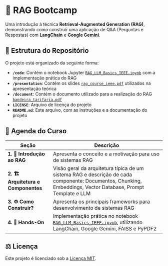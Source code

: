 # 🚀 RAG Bootcamp

Uma introdução à técnica **Retrieval-Augmented Generation (RAG)**, demonstrando como construir uma aplicação de Q&A (Perguntas e Respostas) com **LangChain** e **Google Gemini**.

## 📂 Estrutura do Repositório

O projeto está organizado da seguinte forma:

- **`/code`**: Contém o notebook Jupyter [`RAG_LLM_Basics_IEEE.ipynb`](./code/RAG_LLM_Basics_IEEE.ipynb) com a implementação prática do RAG
- **`/presentation`**: Contém os slides [`rag_course_ieee.pdf`](./presentation/rag_course_ieee.pdf) utilizados na apresentação teórica
- **`/document`**: Contém o documento utilizado para a realização do RAG [`bandeira_tarifaria.pdf`](./document/bandeira_tarifaria.pdf)
- **`LICENSE`**: Arquivo de licença do projeto
- **`README.md`**: Este arquivo, com as instruções e a documentação do projeto

## 📜 Agenda do Curso

| **Seção** | **Descrição** |
| --- | --- |
| **1. 🔎 Introdução ao RAG** | Apresenta o conceito e a motivação para uso de sistemas RAG |
| **2. 🏗️ Arquitetura e Componentes** | Visão geral da arquitetura típica de um sistema RAG e descrição de cada componente: Documentos, Chunking, Embeddings, Vector Database, Prompt Template e LLM |
| **3. ⚙️ Como Construir?** | Apresenta os principais frameworks para desenvolvimento de sistemas RAG |
| **4. 🔧 Hands-On** | Implementação prática no notebook [`RAG_LLM_Basics_IEEE.ipynb`](./code/RAG_LLM_Basics_IEEE.ipynb), utilizando LangChain, Google Gemini, FAISS e PyPDF2 |

## ⚖️ Licença

Este projeto é licenciado sob a [Licença MIT](./LICENSE).